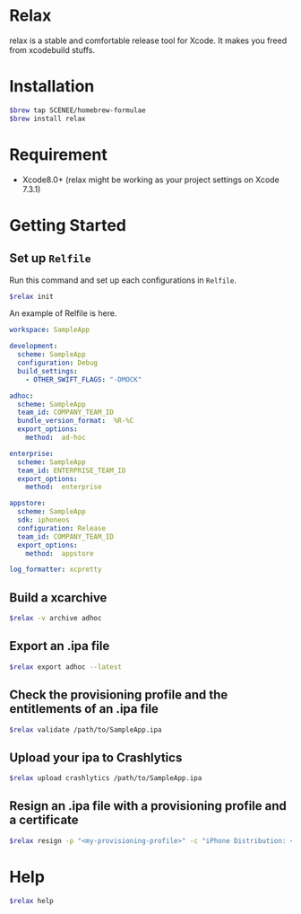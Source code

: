 # Relax

relax is a stable and comfortable release tool for Xcode. It makes you freed from xcodebuild stuffs.

# Installation

```bash
$brew tap SCENEE/homebrew-formulae
$brew install relax
```
# Requirement

- Xcode8.0+ (relax might be working as your project settings on Xcode 7.3.1)

# Getting Started

## Set up `Relfile`

Run this command and set up each configurations in `Relfile`.

```bash
$relax init
```

An example of Relfile is here.

```yaml
workspace: SampleApp

development:
  scheme: SampleApp
  configuration: Debug
  build_settings:
    - OTHER_SWIFT_FLAGS: "-DMOCK"

adhoc:
  scheme: SampleApp
  team_id: COMPANY_TEAM_ID
  bundle_version_format:  %R-%C
  export_options:
    method:  ad-hoc

enterprise:
  scheme: SampleApp
  team_id: ENTERPRISE_TEAM_ID
  export_options:
    method:  enterprise

appstore:
  scheme: SampleApp
  sdk: iphoneos
  configuration: Release
  team_id: COMPANY_TEAM_ID 
  export_options:
    method:  appstore

log_formatter: xcpretty
```

## Build a xcarchive

```bash
$relax -v archive adhoc
```

## Export an .ipa file

```bash
$relax export adhoc --latest
```

## Check the provisioning profile and the entitlements of an .ipa file

```bash
$relax validate /path/to/SampleApp.ipa
```

## Upload your ipa to Crashlytics

```bash
$relax upload crashlytics /path/to/SampleApp.ipa
```

## Resign an .ipa file with a provisioning profile and a certificate

```bash
$relax resign -p "<my-provisioning-profile>" -c "iPhone Distribution: <Me>" /path/to/SampleApp.ipa
```

# Help

```bash
$relax help
```
